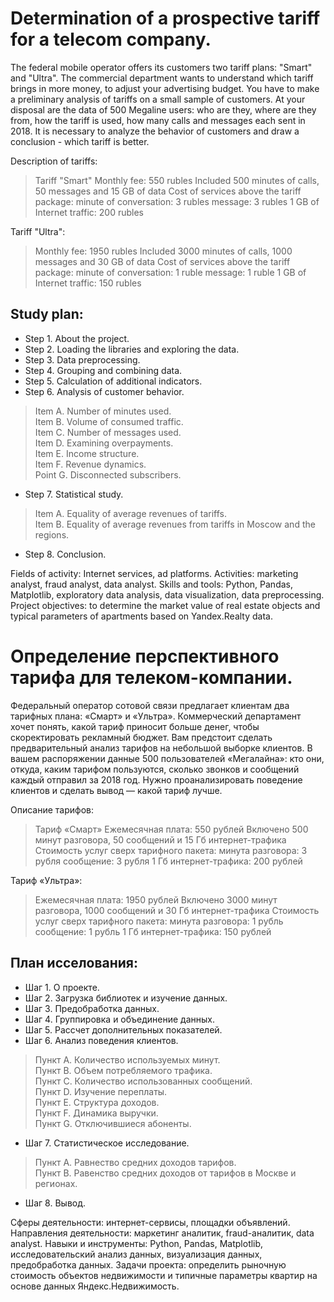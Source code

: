# Determination of a prospective tariff for a telecom company.
The federal mobile operator offers its customers two tariff plans: "Smart" and "Ultra". The commercial department wants to understand which tariff brings in more money,
to adjust your advertising budget.
You have to make a preliminary analysis of tariffs on a small sample of customers. At your disposal are the data of 500 Megaline users: who are they, where are they from, how
the tariff is used, how many calls and messages each sent in 2018. It is necessary to analyze the behavior of customers and draw a conclusion - which tariff is better.

Description of tariffs:
> Tariff "Smart"
> Monthly fee: 550 rubles
> Included 500 minutes of calls, 50 messages and 15 GB of data
> Cost of services above the tariff package:
> minute of conversation: 3 rubles
> message: 3 rubles
> 1 GB of Internet traffic: 200 rubles


Tariff "Ultra":
> Monthly fee: 1950 rubles
> Included 3000 minutes of calls, 1000 messages and 30 GB of data
> Cost of services above the tariff package:
> minute of conversation: 1 ruble
> message: 1 ruble
> 1 GB of Internet traffic: 150 rubles

## Study plan:

- Step 1. About the project.
- Step 2. Loading the libraries and exploring the data.
- Step 3. Data preprocessing.
- Step 4. Grouping and combining data.
- Step 5. Calculation of additional indicators.
- Step 6. Analysis of customer behavior.
> Item A. Number of minutes used.\
> Item B. Volume of consumed traffic.\
> Item C. Number of messages used.\
> Item D. Examining overpayments.\
> Item E. Income structure.\
> Item F. Revenue dynamics.\
> Point G. Disconnected subscribers.
- Step 7. Statistical study.
> Item A. Equality of average revenues of tariffs.\
> Item B. Equality of average revenues from tariffs in Moscow and the regions.
- Step 8. Conclusion.

Fields of activity: Internet services, ad platforms.
Activities: marketing analyst, fraud analyst, data analyst.
Skills and tools: Python, Pandas, Matplotlib, exploratory data analysis, data visualization, data preprocessing.
Project objectives: to determine the market value of real estate objects and typical parameters of apartments based on Yandex.Realty data.


# Определение перспективного тарифа для телеком-компании.
Федеральный оператор сотовой связи предлагает клиентам два тарифных плана: «Смарт» и «Ультра». Коммерческий департамент хочет понять, какой тариф приносит больше денег,
чтобы скоректировать рекламный бюджет.
Вам предстоит сделать предварительный анализ тарифов на небольшой выборке клиентов. В вашем распоряжении данные 500 пользователей «Мегалайна»: кто они, откуда, каким 
тарифом пользуются, сколько звонков и сообщений каждый отправил за 2018 год. Нужно проанализировать поведение клиентов и сделать вывод — какой тариф лучше.

Описание тарифов:
> Тариф «Смарт»
> Ежемесячная плата: 550 рублей
> Включено 500 минут разговора, 50 сообщений и 15 Гб интернет-трафика
> Стоимость услуг сверх тарифного пакета:
> минута разговора: 3 рубля
> сообщение: 3 рубля
> 1 Гб интернет-трафика: 200 рублей


Тариф «Ультра»:
> Ежемесячная плата: 1950 рублей
> Включено 3000 минут разговора, 1000 сообщений и 30 Гб интернет-трафика
> Стоимость услуг сверх тарифного пакета:
> минута разговора: 1 рубль
> сообщение: 1 рубль
> 1 Гб интернет-трафика: 150 рублей

## План исселования:

- Шаг 1. О проекте.
- Шаг 2. Загрузка библиотек и изучение данных.
- Шаг 3. Предобработка данных.
- Шаг 4. Группировка и объединение данных.
- Шаг 5. Рассчет дополнительных показателей.
- Шаг 6. Анализ поведения клиентов.
> Пункт A. Количество используемых минут.\
> Пункт B. Объем потребляемого трафика.\
> Пункт C. Количество использованных сообщений.\
> Пункт D. Изучение переплаты.\
> Пункт E. Структура доходов.\
> Пункт F. Динамика выручки.\
> Пункт G. Отключившиеся абоненты.
- Шаг 7. Статистическое исследование.
> Пункт A. Равнество средних доходов тарифов.\
> Пункт B. Равенство средних доходов от тарифов в Москве и регионах.
- Шаг 8. Вывод.

Сферы деятельности: интернет-сервисы, площадки объявлений.
Направления деятельности: маркетинг аналитик, fraud-аналитик, data analyst.
Навыки и инструменты: Python, Pandas, Matplotlib, исследовательский анализ данных, визуализация данных, предобработка данных.
Задачи проекта: определить рыночную стоимость объектов недвижимости и типичные параметры квартир на основе данных Яндекс.Недвижимость.
